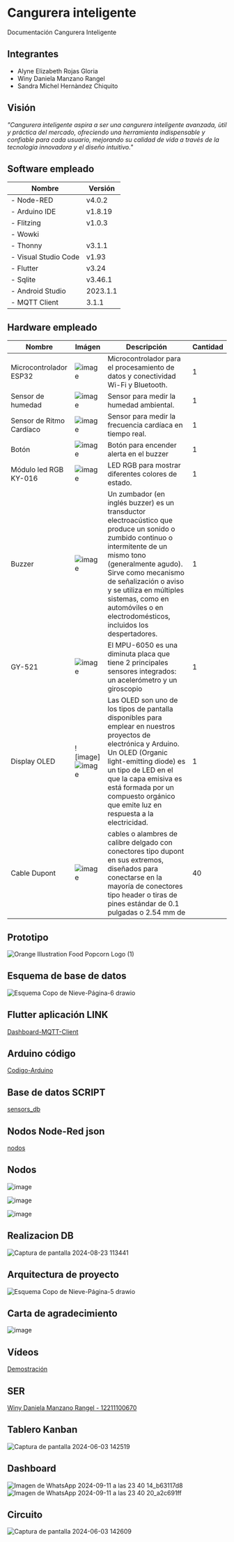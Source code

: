 # Cangurera inteligente 
Documentación Cangurera Inteligente
## Integrantes
- Alyne Elizabeth Rojas Gloria
- Winy Daniela Manzano Rangel
- Sandra Michel Hernàndez Chiquito
## Visión 
_"Cangurera inteligente aspira a ser una cangurera inteligente avanzada, ùtil y práctica del mercado, ofreciendo una herramienta indispensable y confiable para cada usuario, mejorando su calidad de vida a través de la tecnología innovadora y el diseño intuitivo."_
## Software empleado
|          Nombre         |   Versión   |
--------------------------|-------------|
|  - Node-RED             |   v4.0.2    |
|  - Arduino IDE          |   v1.8.19   |
|  - Flitzing             |   v1.0.3    |
|  - Wowki                |             |
|  - Thonny               |   v3.1.1    |
|  - Visual Studio Code   |   v1.93     |
|  - Flutter              |   v3.24     |
|  - Sqlite               |   v3.46.1   |
|  - Android Studio       |   2023.1.1  |
|  - MQTT Client          |   3.1.1     |




## Hardware empleado
|          Nombre         |    Imágen     | Descripción  | Cantidad |
| ----------------------- | ------------- | ------------- | ------------- |
| Microcontrolador ESP32  |![image](https://github.com/WinyRangel/IDas/assets/99991728/af2937e4-c3f7-4a24-ad03-937cf98bc57c)|Microcontrolador para el procesamiento de datos y conectividad Wi-Fi y Bluetooth.|1|
| Sensor de humedad  | ![image](https://github.com/WinyRangel/IDas/assets/99991728/6ff7566d-2c48-43c3-9baf-f73b2aaa91a0)|Sensor para medir la humedad ambiental. |1 |
|Sensor de Ritmo Cardíaco|![image](https://github.com/WinyRangel/IDas/assets/99991728/f889887d-9a4e-450f-bf1c-2d0fae48d5bc)|Sensor para medir la frecuencia cardíaca en tiempo real.|1|
|Botón|![image](https://github.com/WinyRangel/IDas/assets/99991728/5e0034fe-8867-4fdc-8965-af97f455abad)|Botón para encender alerta en el buzzer|1|
|Módulo led RGB KY-016|![image](https://github.com/user-attachments/assets/3d4fe519-3e61-437b-be32-81f2ff6c3203)|LED RGB para mostrar diferentes colores de estado.|1|
|Buzzer |![image](https://github.com/WinyRangel/IDas/assets/99991728/7a134ab7-ee08-4dd4-bdb4-607e7dc644d6)|Un zumbador (en inglés buzzer) es un transductor electroacústico que produce un sonido o zumbido continuo o intermitente de un mismo tono (generalmente agudo). Sirve como mecanismo de señalización o aviso y se utiliza en múltiples sistemas, como en automóviles o en electrodomésticos, incluidos los despertadores.|1|
|GY-521 |![image](https://github.com/user-attachments/assets/3519072a-0a97-4ac9-85ec-27c991593b26)|El MPU-6050 es una diminuta placa que tiene 2 principales sensores integrados: un acelerómetro y un giroscopio|1|
|Display OLED|![image]![image](https://github.com/user-attachments/assets/247fe766-ddd3-43fc-a79a-01fc58720bd4)|Las OLED son uno de los tipos de pantalla disponibles para emplear en nuestros proyectos de electrónica y Arduino. Un OLED (Organic light-emitting diode) es un tipo de LED en el que la capa emisiva es está formada por un compuesto orgánico que emite luz en respuesta a la electricidad.|1|
|Cable Dupont|![image](https://github.com/user-attachments/assets/a1aa5b1b-57d5-43e5-9a6b-9931e4f9fcbc) |cables o alambres de calibre delgado con conectores tipo dupont en sus extremos, diseñados para conectarse en la mayoría de conectores tipo header o tiras de pines estándar de 0.1 pulgadas o 2.54 mm de|40|


## Prototipo
![Orange Illustration Food Popcorn Logo (1)](https://github.com/alyrojas/images/blob/main/prototipo.png)

## Esquema de base de datos
![Esquema Copo de Nieve-Página-6 drawio](https://github.com/user-attachments/assets/0f135570-b21a-4841-be85-8d222f895943)

## Flutter aplicación LINK
[Dashboard-MQTT-Client](https://github.com/WinyRangel/IDas/tree/a5056dc865731d3fec41d5eb8eeab008d679670e/Dashboard-MQTT-Client)
## Arduino código
[Codigo-Arduino](https://github.com/WinyRangel/IDas/blob/a5056dc865731d3fec41d5eb8eeab008d679670e/sketch_cangurera.ino)

## Base de datos SCRIPT
[sensors_db](https://github.com/WinyRangel/IDas/blob/a5056dc865731d3fec41d5eb8eeab008d679670e/sensors_db.sql)

## Nodos Node-Red json
[nodos](https://github.com/WinyRangel/IDas/blob/b9f454cb8b673e83811b00f0edd33d6466701088/nodos_node.json)

## Nodos
![image](https://github.com/user-attachments/assets/7ac31b21-01e6-4593-a5cc-fdb6c13579dc)

![image](https://github.com/user-attachments/assets/9a926219-b19c-4f72-b62d-645382aa4ac1)

![image](https://github.com/user-attachments/assets/1b4089f2-34fb-4709-acbc-d4e5b6cc9fc6)

## Realizacion DB
![Captura de pantalla 2024-08-23 113441](https://github.com/user-attachments/assets/33514893-8de9-41cd-8137-b44d0dbed7e4)

## Arquitectura de proyecto
![Esquema Copo de Nieve-Página-5 drawio](https://github.com/alyrojas/images/blob/main/arquitectura.png)

## Carta de agradecimiento
![image](https://github.com/user-attachments/assets/fc91eda6-5a39-4c39-ae31-5a68ef0b4720)

## Vídeos
[Demostración](https://drive.google.com/file/d/1QCovh8tThxgxo85FN-2krWmbMhWsbuw0/view?usp=drive_link)

## SER
[Winy Daniela Manzano Rangel - 12211100670](https://drive.google.com/drive/folders/1hf6th6Lo1B5DpWCJRa8G2iKDrEYQYJ4X?usp=drive_link)

## Tablero Kanban
![Captura de pantalla 2024-06-03 142519](https://github.com/WinyRangel/IDas/assets/99991728/1d8cbdec-8984-49c2-9f23-659cb7d19aa3)

## Dashboard
![Imagen de WhatsApp 2024-09-11 a las 23 40 14_b63117d8](https://github.com/user-attachments/assets/e24828e7-388a-4ddc-909f-0b741a36ce72)
![Imagen de WhatsApp 2024-09-11 a las 23 40 20_a2c691ff](https://github.com/user-attachments/assets/81bc20da-d467-40a3-a82d-c9081047b7f9)


## Circuito

![Captura de pantalla 2024-06-03 142609](https://github.com/alyrojas/images/blob/main/circuito.png)

